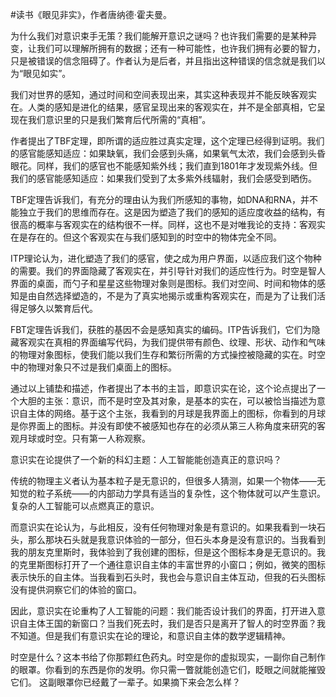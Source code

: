 #读书《眼见非实》，作者唐纳德·霍夫曼。

为什么我们对意识束手无策？我们能解开意识之谜吗？也许我们需要的是某种异变，让我们可以理解所拥有的数据；还有一种可能性，也许我们拥有必要的智力，只是被错误的信念阻碍了。作者认为是后者，并且指出这种错误的信念就是我们以为“眼见如实”。

我们对世界的感知，通过时间和空间表现出来，其实这种表现并不能反映客观实在。人类的感知是进化的结果，感官呈现出来的客观实在，并不是全部真相，它呈现在我们意识里的只是我们繁育后代所需的“真相”。

作者提出了TBF定理，即所谓的适应胜过真实定理，这个定理已经得到证明。我们的感官能感知适应：如果缺氧，我们会感到头痛，如果氧气太浓，我们会感到头昏眼花。同样，我们的感官也不能感知紫外线；我们直到1801年才发现紫外线。但我们的感官能感知适应：如果我们受到了太多紫外线辐射，我们会感受到晒伤。

TBF定理告诉我们，有充分的理由认为我们所感知的事物，如DNA和RNA，并不能独立于我们的思维而存在。这是因为塑造了我们的感知的适应度收益的结构，有很高的概率与客观实在的结构很不一样。同样，这也不是对唯我论的支持：客观实在是存在的。但这个客观实在与我们感知到的时空中的物体完全不同。

ITP理论认为，进化塑造了我们的感官，使之成为用户界面，以适应我们这个物种的需要。我们的界面隐藏了客观实在，并引导针对我们的适应性行为。时空是智人界面的桌面，而勺子和星星这些物理对象则是图标。我们对空间、时间和物体的感知是由自然选择塑造的，不是为了真实地揭示或重构客观实在，而是为了让我们活得足够久以繁育后代。

FBT定理告诉我们，获胜的基因不会是感知真实的编码。ITP告诉我们，它们为隐藏客观实在真相的界面编写代码，为我们提供带有颜色、纹理、形状、动作和气味的物理对象图标，使我们能以我们生存和繁衍所需的方式操控被隐藏的实在。时空中的物理对象只不过是我们桌面上的图标。

通过以上铺垫和描述，作者提出了本书的主旨，即意识实在论，这个论点提出了一个大胆的主张：意识，而不是时空及其对象，是基本的实在，可以被恰当描述为意识自主体的网络。基于这个主张，我看到的月球是我界面上的图标，你看到的月球是你界面上的图标。并没有即使不被感知也存在的必须从第三人称角度来研究的客观月球或时空。只有第一人称观察。

意识实在论提供了一个新的科幻主题：人工智能能创造真正的意识吗？

传统的物理主义者认为基本粒子是无意识的，但很多人猜测，如果一个物体——无知觉的粒子系统——的内部动力学具有适当的复杂性，这个物体就可以产生意识。复杂的人工智能可以点燃真正的意识。 

而意识实在论认为，与此相反，没有任何物理对象是有意识的。如果我看到一块石头，那么那块石头就是我意识体验的一部分，但石头本身是没有意识的。当我看到我的朋友克里斯时，我体验到了我创建的图标，但是这个图标本身是无意识的。我的克里斯图标打开了一个通往意识自主体的丰富世界的小窗口；例如，微笑的图标表示快乐的自主体。当我看到石头时，我也会与意识自主体互动，但我的石头图标没有提供洞察它们的体验的窗口。 

因此，意识实在论重构了人工智能的问题：我们能否设计我们的界面，打开进入意识自主体王国的新窗口？当我们死去时，我们是否只是离开了智人的时空界面？我不知道。但是我们有意识实在论的理论，和意识自主体的数学逻辑精神。

时空是什么？这本书给了你那颗红色药丸。时空是你的虚拟现实，一副你自己制作的眼罩。你看到的东西是你的发明。你只需一瞥就能创造它们，眨眼之间就能摧毁它们。 这副眼罩你已经戴了一辈子。如果摘下来会怎么样？
